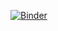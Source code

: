 [![Binder](https://mybinder.org/badge_logo.svg)](https://mybinder.org/v2/gh/parulnith/Machine-learning-with-H2O-in-Python/master)
